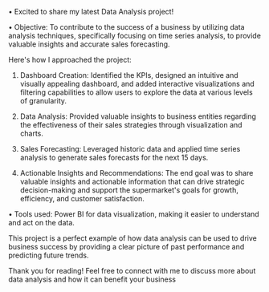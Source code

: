 • Excited to share my latest Data Analysis project!

• Objective: To contribute to the success of a business by utilizing data analysis techniques, specifically focusing on time series analysis, to provide valuable insights and accurate sales forecasting.

Here's how I approached the project:

1. Dashboard Creation: Identified the KPIs, designed an intuitive and visually appealing dashboard, and added interactive visualizations and filtering capabilities to allow users to explore the data at various levels of granularity.

2. Data Analysis: Provided valuable insights to business entities regarding the effectiveness of their sales strategies through visualization and charts.

3. Sales Forecasting: Leveraged historic data and applied time series analysis to generate sales forecasts for the next 15 days.

4. Actionable Insights and Recommendations: The end goal was to share valuable insights and actionable information that can drive strategic decision-making and support the supermarket's goals for growth, efficiency, and customer satisfaction.

• Tools used: Power BI for data visualization, making it easier to understand and act on the data.

This project is a perfect example of how data analysis can be used to drive business success by providing a clear picture of past performance and predicting future trends.

Thank you for reading! Feel free to connect with me to discuss more about data analysis and how it can benefit your business
